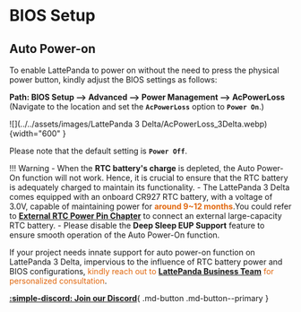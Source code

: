 # BIOS Setup


## Auto Power-on
To enable LattePanda to power on without the need to press the physical power button, kindly adjust the BIOS settings as follows:

**Path: BIOS Setup --> Advanced --> Power Management --> AcPowerLoss**
(Navigate to the location and set the **`AcPowerLoss`** option to **`Power On`**.)

![](../../assets/images/LattePanda 3 Delta/AcPowerLoss_3Delta.webp){width="600" }

Please note that the default setting is **`Power Off`**.

!!! Warning
    - When the **RTC battery's charge** is depleted, the Auto Power-On function will not work. Hence, it is crucial to ensure that the RTC battery is adequately charged to maintain its functionality. 
        - The LattePanda 3 Delta comes equipped with an onboard CR927 RTC battery, with a voltage of 3.0V, capable of maintaining power for  <span style="color: rgba(225, 103, 13);">**around 9~12 months**</span>.You could refer to [**External RTC Power Pin Chapter**](io_playability_Internal.md#external-rtc-power-pin) to connect an external large-capacity RTC battery.
        - Please disable the **Deep Sleep EUP Support** feature to ensure smooth operation of the Auto Power-On function.

If your project needs innate support for auto power-on function on LattePanda 3 Delta, impervious to the influence of RTC battery power and BIOS configurations, <span style="color: rgba(225, 103, 13);">kindly reach out to [**LattePanda Business Team**](mailto:lattepanda@outlook.com) for personalized consultation</span>. 


[**:simple-discord: Join our Discord**](https://discord.gg/k6YPYQgmHt){ .md-button .md-button--primary }